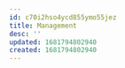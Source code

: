```yaml
---
id: c70i2hso4ycd855ymo55jez
title: Management
desc: ''
updated: 1681794802940
created: 1681794802940
---
```

